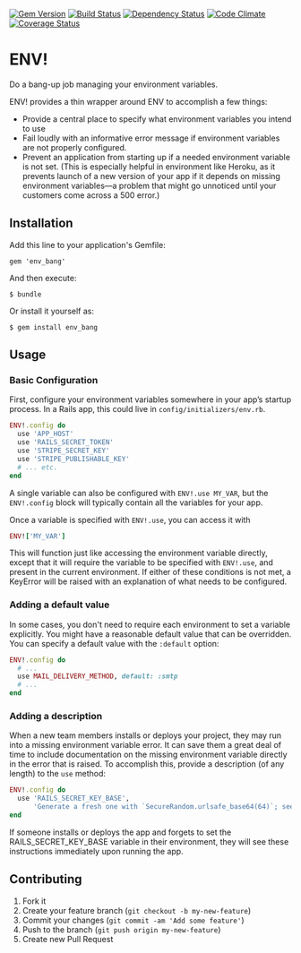 [![Gem Version](https://badge.fury.io/rb/env_bang.png)](https://rubygems.org/gems/env_bang)
[![Build Status](https://secure.travis-ci.org/jcamenisch/ENV_BANG.png?branch=master)](https://travis-ci.org/jcamenisch/ENV_BANG)
[![Dependency Status](https://gemnasium.com/jcamenisch/ENV_BANG.png)](https://gemnasium.com/jcamenisch/ENV_BANG)
[![Code Climate](https://codeclimate.com/github/jcamenisch/ENV_BANG.png)](https://codeclimate.com/github/jcamenisch/ENV_BANG)
[![Coverage Status](https://coveralls.io/repos/jcamenisch/ENV_BANG/badge.png?branch=master)](https://coveralls.io/r/jcamenisch/ENV_BANG)

# ENV! 

Do a bang-up job managing your environment variables.

ENV! provides a thin wrapper around ENV to accomplish a few things:

- Provide a central place to specify what environment variables you intend to use
- Fail loudly with an informative error message if environment variables are not
  properly configured.
- Prevent an application from starting up if a needed environment variable is not set.
  (This is especially helpful in environment like Heroku, as it prevents launch of a
  new version of your app if it depends on missing environment variables—a problem
  that might go unnoticed until your customers come across a 500 error.)

## Installation

Add this line to your application's Gemfile:

    gem 'env_bang'

And then execute:

    $ bundle

Or install it yourself as:

    $ gem install env_bang

## Usage

### Basic Configuration

First, configure your environment variables somewhere in your app’s
startup process. In a Rails app, this could live in `config/initializers/env.rb`.

```ruby
ENV!.config do
  use 'APP_HOST'
  use 'RAILS_SECRET_TOKEN'
  use 'STRIPE_SECRET_KEY'
  use 'STRIPE_PUBLISHABLE_KEY'
  # ... etc.
end
```

A single variable can also be configured with `ENV!.use MY_VAR`, but the `ENV!.config` block
will typically contain all the variables for your app.

Once a variable is specified with `ENV!.use`, you can access it with

```ruby
ENV!['MY_VAR']
```

This will function just like accessing the environment variable directly, except that it will
require the variable to be specified with `ENV!.use`, and present in the current environment.
If either of these conditions is not met, a KeyError will be raised with an explanation of
what needs to be configured.

### Adding a default value

In some cases, you don't need to require each environment to set a variable explicitly.
You might have a reasonable default value that can be overridden. You can specify a default
value with the `:default` option:

```ruby
ENV!.config do
  # ...
  use MAIL_DELIVERY_METHOD, default: :smtp
  # ...
end
```

### Adding a description

When a new team members installs or deploys your project, they may run into a missing
environment variable error. It can save them a great deal of time to include documentation
on the missing environment variable directly in the error that is raised. To accomplish this,
provide a description (of any length) to the `use` method:

```ruby
ENV!.config do
  use 'RAILS_SECRET_KEY_BASE',
      'Generate a fresh one with `SecureRandom.urlsafe_base64(64)`; see http://guides.rubyonrails.org/security.html#session-storage'
end
```

If someone installs or deploys the app and forgets to set the RAILS_SECRET_KEY_BASE variable in
their environment, they will see these instructions immediately upon running the app.

## Contributing

1. Fork it
2. Create your feature branch (`git checkout -b my-new-feature`)
3. Commit your changes (`git commit -am 'Add some feature'`)
4. Push to the branch (`git push origin my-new-feature`)
5. Create new Pull Request
